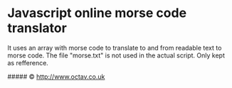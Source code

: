 # Javascript online morse code translator

It uses an array with morse code to translate to and from readable text to morse code.
The file "morse.txt" is not used in the actual script. Only kept as refference.

##### &copy; http://www.octav.co.uk